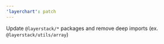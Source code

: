 ```yaml
---
'layerchart': patch
---
```


Update `@layerstack/*` packages and remove deep imports (ex. `@layerstack/utils/array`)
